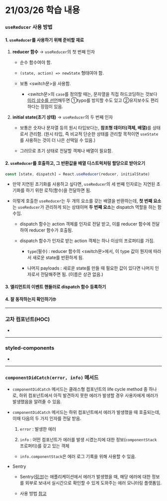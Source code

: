 # 21/03/26 학습 내용

### `useReducer` 사용 방법

#### 1. `useReducer`를 사용하기 위해 준비할 재료

  1) **reducer 함수** → `useReducer`의 첫 번째 인자

      - 순수 함수여야 함.

      - `(state, action) => newState` 형태여야 함.

      - 보통 <switch문>을 사용함.

        - <switch문>의 `case`를 정의할 때는, 문자열을 직접 하드코딩하는 것보다 <u>미리 상수를 선언</u>해두면 ①typo를 방지할 수도 있고 ②유지보수도 편리하다는 장점이 있음.

  2) **initial state(초기 상태)** → `useReducer`의 두 번째 인자

      - 보통은 숫자나 문자열 등의 원시 타입보다는, <b>참조형 데이터(객체, 배열)</b>를 상태로서 관리함. (원시 타입, 즉 비교적 단순한 상태를 관리할 목적이면 `useState`를 사용하는 것이 더 나은 선택일 수 있음.)

      - 그러므로 초기 상태로 전달할 객체나 배열이 필요함.

#### 2. `useReducer`를 호출하고, 그 반환값을 배열 디스트럭처링 할당으로 받아오기

  ```js
  const [state, dispatch] = React.useReducer(reducer, initialState)
  ```

  - 만약 지연된 초기화를 사용하고 싶다면, `useReducer`의 세 번째 인자로는 지연된 초기화를 하기 위한 로직(함수)을 전달하면 됨.

  - 이렇게 호출한 `useReducer`는 두 개의 요소를 갖는 배열을 반환하는데, <b>첫 번째 요소</b>는 `useReducer`가 관리하게 되는 상태이며 <b>두 번째 요소</b>는 dispatch 역할을 하는 함수임.

    - dispatch 함수는 action 객체를 인자로 전달 받고, 이를 reducer 함수에 전달하여 reducer 함수가 호출됨.

    - dispatch 함수가 인자로 받는 action 객체는 하나 이상의 프로퍼티를 가짐.

      - `type`(필수) : reducer 함수의 <switch문>에서, 이 type 값이 뭔지에 따라서 새로운 state를 반환하게 됨.

      - 나머지 payloads : 새로운 state를 만들 때 필요한 값이 있다면 나머지 인자로서 전달해주면 됨. (이름은 상관 없음.)

#### 3. 엘리먼트의 이벤트 핸들러로 dispatch 함수 등록하기

#### 4. 잘 동작하는지 확인하기🙄

___
### 고차 컴포넌트(HOC)

- 

___
### styled-components

- 

___
### `componentDidCatch(error, info)` 메서드

- `componentDidCatch` 메서드는 클래스형 컴포넌트의 life cycle method 중 하나로, 하위 컴포넌트에서 아직 발견하지 못한 에러가 발생할 경우 사용자에게 에러가 발생했음을 알려줄 수 있음.

- `componentDidCatch` 메서드는 하위 컴포넌트에서 에러가 발생했을 때 호출되는데, 이때 다음의 두 가지 인자를 전달 받음.

  1. `error` : 발생한 에러

  2. `info` : 어떤 컴포넌트가 에러를 발생 시켰는지에 대한 정보(`componentStack` 프로퍼티)를 갖고 있는 객체

    - `info.componentStack`은 에러 로그 기록을 위해 사용할 수 있음.

- Sentry

  - Sentry([링크](https://sentry.io/welcome/))는 애플리케이션에서 에러가 발생했을 때, 해당 에러에 대한 정보를 외부로 보내서 실시간으로 확인할 수 있게 도와주는 에러 모니터링 플랫폼임.

  - 사용 방법 [참고](https://react.vlpt.us/basic/26-componentDidCatch-and-sentry.html)